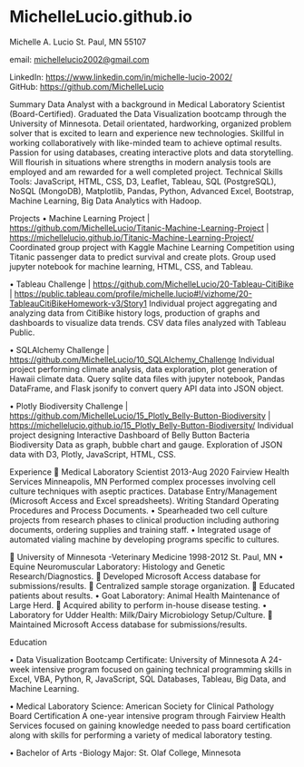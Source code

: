 # MichelleLucio.github.io

Michelle A. Lucio
St. Paul, MN 55107

email: michellelucio2002@gmail.com

LinkedIn: https://www.linkedin.com/in/michelle-lucio-2002/     
GitHub: https://github.com/MichelleLucio

Summary
Data Analyst with a background in Medical Laboratory Scientist (Board-Certified). Graduated the Data Visualization bootcamp through the University of Minnesota.  Detail orientated, hardworking, organized problem solver that is excited to learn and experience new technologies. Skillful in working collaboratively with like-minded team to achieve optimal results. Passion for using databases, creating interactive plots and data storytelling. Will flourish in situations where strengths in modern analysis tools are employed and am rewarded for a well completed project.
Technical Skills
Tools: JavaScript, HTML, CSS, D3, Leaflet, Tableau, SQL (PostgreSQL), NoSQL (MongoDB), Matplotlib, Pandas, Python, Advanced Excel, Bootstrap, Machine Learning, Big Data Analytics with Hadoop.

Projects
•	Machine Learning Project | https://github.com/MichelleLucio/Titanic-Machine-Learning-Project | https://michellelucio.github.io/Titanic-Machine-Learning-Project/
Coordinated group project with Kaggle Machine Learning Competition using Titanic passenger data to predict survival and create plots. Group used jupyter notebook for machine learning, HTML, CSS, and Tableau.

•	Tableau Challenge | https://github.com/MichelleLucio/20-Tableau-CitiBike | https://public.tableau.com/profile/michelle.lucio#!/vizhome/20-TableauCitiBikeHomework-v3/Story1
Individual project aggregating and analyzing data from CitiBike history logs, production of graphs and dashboards to visualize data trends. CSV data files analyzed with Tableau Public.

•	SQLAlchemy Challenge | https://github.com/MichelleLucio/10_SQLAlchemy_Challenge 
Individual project performing climate analysis, data exploration, plot generation of Hawaii climate data. Query sqlite data files with jupyter notebook, Pandas DataFrame, and Flask jsonify to convert query API data into JSON object.

•	Plotly Biodiversity Challenge | https://github.com/MichelleLucio/15_Plotly_Belly-Button-Biodiversity | https://michellelucio.github.io/15_Plotly_Belly-Button-Biodiversity/
Individual project designing Interactive Dashboard of Belly Button Bacteria Biodiversity Data as graph, bubble chart and gauge. Exploration of JSON data with D3, Plotly, JavaScript, HTML, CSS.


Experience
	Medical Laboratory Scientist						2013-Aug 2020
Fairview Health Services						Minneapolis, MN	
Performed complex processes involving cell culture techniques with aseptic practices. Database Entry/Management (Microsoft Access and Excel spreadsheets). Writing Standard Operating Procedures and Process Documents. 
•	Spearheaded two cell culture projects from research phases to clinical production including authoring documents, ordering supplies and training staff.
•	Integrated usage of automated vialing machine by developing programs specific to cultures.



	University of Minnesota -Veterinary Medicine				1998-2012
										St. Paul, MN
•	Equine Neuromuscular Laboratory: Histology and Genetic Research/Diagnostics. 
	Developed Microsoft Access database for submissions/results.
	Centralized sample storage organization.
	Educated patients about results.
•	Goat Laboratory: Animal Health Maintenance of Large Herd.
	Acquired ability to perform in-house disease testing.
•	Laboratory for Udder Health: Milk/Dairy Microbiology Setup/Culture. 
	Maintained Microsoft Access database for submissions/results.


Education

•	Data Visualization Bootcamp Certificate: University of Minnesota 
A 24-week intensive program focused on gaining technical programming skills in Excel, VBA, Python, R, JavaScript, SQL Databases, Tableau, Big Data, and Machine Learning.

•	Medical Laboratory Science: American Society for Clinical Pathology Board Certification 
A one-year intensive program through Fairview Health Services focused on gaining knowledge needed to pass board certification along with skills for performing a variety of medical laboratory testing.

•	Bachelor of Arts -Biology Major: St. Olaf College, Minnesota
